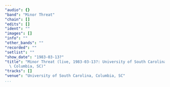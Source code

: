 ```yaml
---
"audio": {}
"band": "Minor Threat"
"chain": []
"edits": []
"ident": ""
"images": []
"info": ""
"other_bands": ""
"recorded": ""
"setlist": ""
"show_date": "1983-03-13?"
"title": "Minor Threat (live, 1983-03-13?: University of South Carolina,\
  \ Columbia, SC)"
"tracks": []
"venue": "University of South Carolina, Columbia, SC"
...
```

